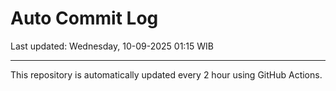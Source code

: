# Auto Commit Log

Last updated: Wednesday, 10-09-2025 01:15 WIB

---

This repository is automatically updated every 2 hour using GitHub Actions.
